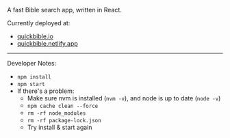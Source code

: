 A fast Bible search app, written in React.

Currently deployed at:  
- [quickbible.io](https://quickbible.io/)
- [quickbible.netlify.app](https://quickbible.netlify.app/)

---

Developer Notes:
- `npm install`
- `npm start`
- If there's a problem:
  - Make sure nvm is installed (`nvm -v`), and node is up to date (`node -v`)
  - `npm cache clean --force`
  - `rm -rf node_modules`
  - `rm -rf package-lock.json`
  - Try install & start again


